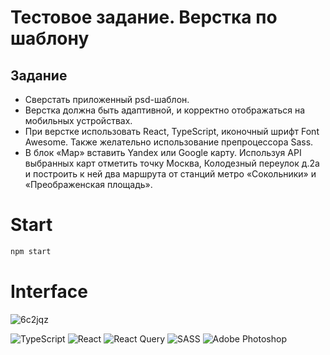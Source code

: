# Тестовое задание. Верстка по шаблону

## Задание
- Сверстать приложенный psd-шаблон.
- Верстка должна быть адаптивной, и корректно отображаться на мобильных устройствах.
- При верстке использовать React, TypeScript, иконочный шрифт Font Awesome. Также желательно использование препроцессора Sass.
- В блок «Map» вставить Yandex или Google карту. Используя API выбранных карт отметить точку Москва, Колодезный переулок д.2а и построить к ней два маршрута от станций метро «Сокольники» и «Преображенская площадь».

# Start

```javascript
npm start
```

# Interface

![6c2jqz](https://user-images.githubusercontent.com/67066960/162614583-f3e6533a-6bf8-460e-b79e-eb8052dbf287.gif)

![TypeScript](https://img.shields.io/badge/typescript-%23007ACC.svg?style=for-the-badge&logo=typescript&logoColor=white)
![React](https://img.shields.io/badge/react-%2320232a.svg?style=for-the-badge&logo=react&logoColor=%2361DAFB)
![React Query](https://img.shields.io/badge/-React%20Query-FF4154?style=for-the-badge&logo=react%20query&logoColor=white)
![SASS](https://img.shields.io/badge/SASS-hotpink.svg?style=for-the-badge&logo=SASS&logoColor=white)
![Adobe Photoshop](https://img.shields.io/badge/adobe%20photoshop-%2331A8FF.svg?style=for-the-badge&logo=adobe%20photoshop&logoColor=white)